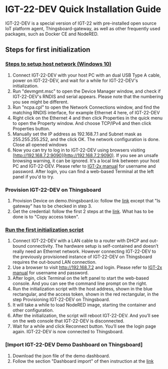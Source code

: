 # IGT-22-DEV Quick Installation Guide
IGT-22-DEV is a special version of IGT-22 with pre-installed open source IoT platform agent, Thingsboard-gateway, as well as other frequently used packages, such as Docker CE and NodeRED. 

## Steps for first initialization

### [Steps to setup host network (Windows 10)](https://www.automation.iiot.tw/en/hardware/neousys-igt/setting-up-rndis-of-the-host-pc-for-igt-22-dev/)
1. Connect IGT-22-DEV with your host PC with an dual USB Type A cable, power on IGT-22-DEV, and wait for a while for IGT-22-DEV's initialization.
2. Run "devmgmt.msc" to open the Device Manager window, and check if IGT-22-DEV's RNDIS and serial appears. Please note that the numbering you see might be different.
3. Run "ncpa.cpl" to open the Network Connections window, and find the matching RNDIS interface, for example Ethernet 4 here, of IGT-22-DEV
4. Right click on the Ethernet 4 and then click Properties in the quick menu to open the Property window. And choose TCP/IPv4 and then click Properties button.
5. Manually set the IP address as 192.168.7.1 and Subnet mask as 255.255.255.252, and the click OK. The network configuration is done. Close all opened windows
6. Now you can try to log in to IGT-22-DEV using browsers visiting [http://192.168.7.2:9090](http://192.168.7.2:9090). If you see an unsafe browsing warning, it can be ignored. It's a local link between your host PC and IGT-22-DEV. Please refer to [IGT-2x manual](https://neousys-web-bucket.s3-us-west-1.amazonaws.com/manual/IGT-20_IGT-21-IoT_IIoT-Gateway-User-Manual.pdf) for username and password. After login, you can find a web-based Terminal at the left panel if you'd to try.

### Provision IGT-22-DEV on Thingsboard
1. Provision Device on demo.thingsboard.io: follow the [link](https://thingsboard.io/docs/getting-started-guides/helloworld/#step-1-provision-device) except that "Is gateway" has to be checked in step 3.
1. Get the credential: follow the first 2 steps at the [link](https://thingsboard.io/docs/getting-started-guides/helloworld/#step-2-connect-device). What has to be done is to "Copy access token".

### [Run the first initialization script](https://www.automation.iiot.tw/en/hardware/neousys-igt/running-the-first-initialization-script-on-igt-22-dev/)
1. Connect IGT-22-DEV with a LAN cable to a router with DHCP and out-bound connectivity. The hardware setup is self-contained and doesn’t really need an Ethernet network. However connecting IGT-22-DEV to the previously provisioned instance of IGT-22-DEV on Thingsboard requires the out-bound LAN connection.
2. Use a browser to visit http://192.168.7.2 and login. Please refer to [IGT-2x manual](https://neousys-web-bucket.s3-us-west-1.amazonaws.com/manual/IGT-20_IGT-21-IoT_IIoT-Gateway-User-Manual.pdf) for username and password.
3. After login, click Terminal on the left panel to start the web-based console. And you can see the command line prompt on the right.
4. Run the initialization script with the host address, shown in the blue rectangular, and the access token, shown in the red rectangular, in the step  Provisioning IGT-22-DEV on Thingsboard.
5. It will take a while to load NodeRED image, starting the container and other configuration.
6. After the initialization, the script will reboot IGT-22-DEV. And you’ll see on the web console that IGT-22-DEV is disconnected.
7. Wait for a while and click Reconnect button. You’ll see the login page again. IGT-22-DEV is now connected to Thingsboard.

### [Import IGT-22-DEV Demo Dashboard on Thingsboard]
1. Download the json file of the demo dashboard.
2. Follow the section "Dashboard import" of then instruction at the [link](https://thingsboard.io/docs/user-guide/ui/dashboards/)
